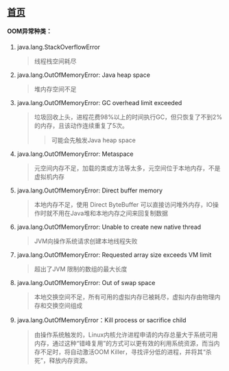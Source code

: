 ## [首页](https://kingkh1995.github.io/blog/)

#### OOM异常种类：

1. java.lang.StackOverflowError
   > 线程栈空间耗尽

1. java.lang.OutOfMemoryError: Java heap space
   > 堆内存空间不足

1. java.lang.OutOfMemoryError: GC overhead limit exceeded
   > 垃圾回收上头，进程花费98%以上的时间执行GC，但只恢复了不到2%的内存，且该动作连续重复了5次。
   >> 可能会先触发Java heap space

1. java.lang.OutOfMemoryError: Metaspace
   > 元空间内存不足，加载的类或方法等太多，元空间位于本地内存，不是虚拟机内存

1. java.lang.OutOfMemoryError: Direct buffer memory
   > 本地内存不足，使用 Direct ByteBuffer 可以直接访问堆外内存，IO操作时就不用在Java堆和本地内存之间来回复制数据

1. java.lang.OutOfMemoryError: Unable to create new native thread
   > JVM向操作系统请求创建本地线程失败

1. java.lang.OutOfMemoryError: Requested array size exceeds VM limit
   > 超出了JVM 限制的数组的最大长度

1. java.lang.OutOfMemoryError: Out of swap space
   > 本地交换空间不足，所有可用的虚拟内存已被耗尽，虚拟内存由物理内存和交换空间组成

1. java.lang.OutOfMemoryError：Kill process or sacrifice child
   > 由操作系统触发的，Linux内核允许进程申请的内存总量大于系统可用内存，通过这种“错峰复用”的方式可以更有效的利用系统资源，而当内存不足时，将自动激活OOM Killer，寻找评分低的进程，并将其“杀死”，释放内存资源。
